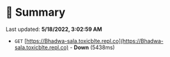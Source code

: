 # 📖 Summary
Last updated: **5/18/2022, 3:02:59 AM**

- `GET` [https://Bhadwa-sala.toxicblte.repl.co](https://Bhadwa-sala.toxicblte.repl.co) - **Down** (5438ms)
